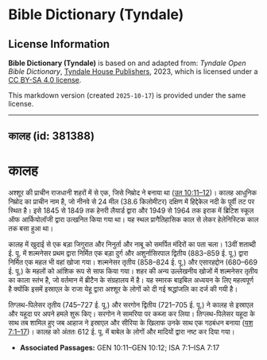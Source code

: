 # Bible Dictionary (Tyndale)

## License Information

**Bible Dictionary (Tyndale)** is based on and adapted from: _Tyndale Open Bible Dictionary_, [Tyndale House Publishers](https://tyndaleopenresources.com/), 2023, which is licensed under a [CC BY-SA 4.0 license](https://creativecommons.org/licenses/by-sa/4.0/legalcode.en).

This markdown version (created `2025-10-17`) is provided under the same license.



--------------------------------

## कालह (id: 381388)

कालह
====

अश्शूर की प्राचीन राजधानी शहरों में से एक, जिसे निम्रोद ने बनाया था ([उत 10:11–12](https://ref.ly/Gen10:11-Gen10:12))। कालह आधुनिक निम्रोद का प्राचीन नाम है, जो नीनवे से 24 मील (38\.6 किलोमीटर) दक्षिण में हिद्देकेल नदी के पूर्वी तट पर स्थित है। इसे 1845 से 1849 तक हेनरी लैयार्ड द्वारा और 1949 से 1964 तक इराक में ब्रिटिश स्कूल ऑफ आर्कियोलॉजी द्वारा उत्खनित किया गया था। यह स्थल प्रागैतिहासिक काल से लेकर हेलेनिस्टिक काल तक बसा हुआ था।

कालह में खुदाई से एक बड़ा जिगुरात और निनुर्ता और नाबू को समर्पित मंदिरों का पता चला। 13वीं शताब्दी ई. पू. में शल्मनेसर प्रथम द्वारा निर्मित एक बड़ा दुर्ग और अशुर्नासिरपाल द्वितीय (883–859 ई. पू.) द्वारा निर्मित एक महल भी वहां खोजा गया। शल्मनेसर तृतीय (858–824 ई. पू.) और एसारहद्दोन (680–669 ई. पू.) के महलों को आंशिक रूप से साफ किया गया। शहर की अन्य उल्लेखनीय खोजों में शल्मनेसर तृतीय का काला स्तंभ है, जो वर्तमान में ब्रीटैन के संग्रहालय में है। यह स्मारक बाइबिल अध्ययन के लिए महत्वपूर्ण है क्योंकि इसमें इस्राएल के राजा येहू द्वारा अश्शूर के लोगों को दी गई श्रद्धांजलि का दर्ज की गयी है।

तिग्लथ\-पिलेसर तृतीय (745–727 ई. पू.) और सरगोन द्वितीय (721–705 ई. पू.) ने कालह से इस्राएल और यहूदा पर अपने हमले शुरू किए। सरगोन ने सामरिया पर कब्जा कर लिया। तिग्लथ\-पिलेसर यहूदा के साथ तब शामिल हुए जब आहाज ने इस्राएल और सीरिया के खिलाफ उनके साथ एक गठबंधन बनाया ([यश 7:1–17](https://ref.ly/Isa7:1-Isa7:17))। कालह को अंततः 612 ई. पू. में बाबेल के लोगों और मादियों द्वारा नष्ट कर दिया गया।

* **Associated Passages:** GEN 10:11–GEN 10:12; ISA 7:1–ISA 7:17

